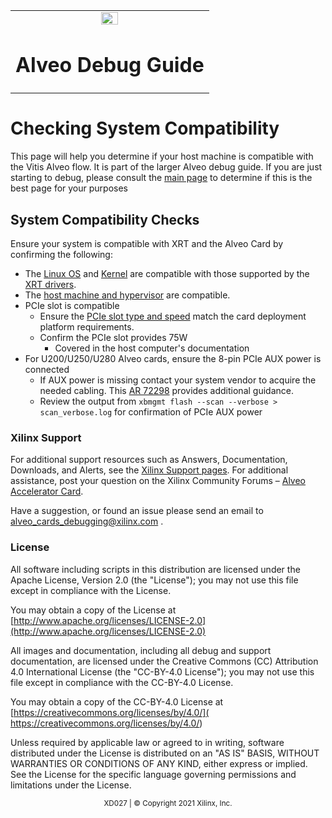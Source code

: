 ﻿<table class="sphinxhide">
 <tr>
   <td align="center"><img src="https://www.xilinx.com/content/dam/xilinx/imgs/press/media-kits/corporate/xilinx-logo.png" width="30%"/><h1>Alveo Debug Guide</h1>
   </td>
 </tr>
</table>

# Checking System Compatibility
This page will help you determine if your host machine is compatible with the Vitis Alveo flow. It is part of the larger Alveo debug guide. If you are just starting to debug, please consult the [main page](../README.md) to determine if this is the best page for your purposes

## System Compatibility Checks
Ensure your system is compatible with XRT and the Alveo Card by confirming the following:

- The [Linux OS](common-steps.md#determine-linux-release) and [Kernel](common-steps.md#determine-linux-kernel-and-header-information) are compatible with those supported by the [XRT drivers](https://github.com/Xilinx/XRT/blob/master/src/runtime_src/doc/toc/system_requirements.rst).
- The [host machine and hypervisor](common-steps.md#host-machine-and-hypervisor-information) are compatible.
- PCIe slot is compatible
   * Ensure the [PCIe slot type and speed](common-steps.md#determine-pcie-slot-type-and-speed) match the card deployment platform requirements.
   * Confirm the PCIe slot provides 75W
     * Covered in the host computer's documentation
- For U200/U250/U280 Alveo cards, ensure the 8-pin PCIe AUX power is connected
     * If AUX power is missing contact your system vendor to acquire the needed cabling.  This [AR 72298](https://www.xilinx.com/support/answers/72298.html) provides additional guidance.
     *  Review the output from `xbmgmt flash --scan --verbose > scan_verbose.log` for confirmation of PCIe AUX power


### Xilinx Support

For additional support resources such as Answers, Documentation, Downloads, and Alerts, see the [Xilinx Support pages](http://www.xilinx.com/support). For additional assistance, post your question on the Xilinx Community Forums – [Alveo Accelerator Card](https://forums.xilinx.com/t5/Alveo-Accelerator-Cards/bd-p/alveo). 

Have a suggestion, or found an issue please send an email to alveo_cards_debugging@xilinx.com .

### License

All software including scripts in this distribution are licensed under the Apache License, Version 2.0 (the "License"); you may not use this file except in compliance with the License.

You may obtain a copy of the License at
[http://www.apache.org/licenses/LICENSE-2.0](http://www.apache.org/licenses/LICENSE-2.0)

All images and documentation, including all debug and support documentation, are licensed under the Creative Commons (CC) Attribution 4.0 International License (the "CC-BY-4.0 License"); you may not use this file except in compliance with the CC-BY-4.0 License.

You may obtain a copy of the CC-BY-4.0 License at
[https://creativecommons.org/licenses/by/4.0/]( https://creativecommons.org/licenses/by/4.0/)


Unless required by applicable law or agreed to in writing, software distributed under the License is distributed on an "AS IS" BASIS, WITHOUT WARRANTIES OR CONDITIONS OF ANY KIND, either express or implied. See the License for the specific language governing permissions and limitations under the License.

<p align="center"><sup>XD027 | &copy; Copyright 2021 Xilinx, Inc.</sup></p>
